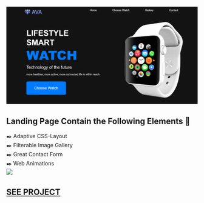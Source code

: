 ![first screen](https://github.com/daria-hryshchenko/landing-page/blob/main/images/first-screen.png)
<br>
## Landing Page Contain the Following Elements :memo:
:black_nib: Adaptive CSS-Layout
<br>
:black_nib:  Filterable Image Gallery
<br>
:black_nib: Great Contact Form
<br>
:black_nib: Web Animations
<br>
![](https://media.giphy.com/media/Xe7bgmRNY2sF1ThoS1/giphy.gif)<h2> [SEE PROJECT](https://daria-hryshchenko.github.io/landing-page/)</h2>
